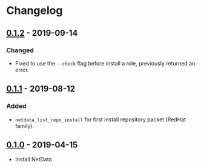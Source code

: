 # Changelog

## [0.1.2] - 2019-09-14
### Changed
 - Fixed to use the `--check` flag before install a role, previously returned an error.

## [0.1.1] - 2019-08-12
### Added
 - `netdata_list_repo_install` for first install repository packet (RedHat family).

## [0.1.0] - 2019-04-15
 - Install NetData

[0.1.2]: https://github.com/KarolCode/Ansible-Role-NetData/compare/v0.1.1...v0.1.2
[0.1.1]: https://github.com/KarolCode/Ansible-Role-NetData/compare/v0.1.0...v0.1.1
[0.1.0]: https://github.com/KarolCode/Ansible-Role-NetData/releases/tag/v0.1.0
